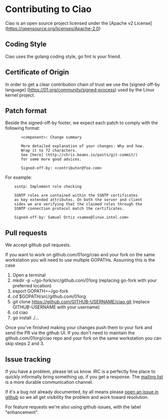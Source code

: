 # Contributing to Ciao

Ciao is an open source project licensed under the [Apache v2 License] (https://opensource.org/licenses/Apache-2.0)

## Coding Style

Ciao uses the golang coding style, go fmt is your friend.

## Certificate of Origin

In order to get a clear contribution chain of trust we use the [signed-off-by language] (https://01.org/community/signed-process)
used by the Linux kernel project.

## Patch format

Beside the signed-off-by footer, we expect each patch to comply with the following format:

```
       <component>: Change summary

       More detailed explanation of your changes: Why and how.
       Wrap it to 72 characters.
       See [here] (http://chris.beams.io/posts/git-commit/)
       for some more good advices.

       Signed-off-by: <contributor@foo.com>
```

For example:

```
	ssntp: Implement role checking

	SSNTP roles are contained within the SSNTP certificates
	as key extended attributes. On both the server and client
	sides we are verifying that the claimed roles through the
	SSNTP connection protocol match the certificates.

	Signed-off-by: Samuel Ortiz <sameo@linux.intel.com>
```

## Pull requests

We accept github pull requests.

If you want to work on github.com/01org/ciao and your fork on the same workstation you will need to use multiple GOPATHs.  Assuming this is the case

1. Open a terminal
2. mkdir -p ~/go-fork/src/github.com/01org (replacing go-fork with your preferred location)
3. export GOPATH=~/go-fork
4. cd $GOPATH/src/github.com/01org
5. git clone https://github.com/GITHUB-USERNAME/ciao.git (replace GITHUB-USERNAME with your username)
6. cd ciao
7. go install ./...

Once you've finished making your changes push them to your fork and send the PR via the github UI.  If you don't need to maintain the github.com/01org/ciao repo and your fork on the same workstation you can skip steps 2 and 3.

## Issue tracking

If you have a problem, please let us know.  IRC is a perfectly fine place
to quickly informally bring something up, if you get a response.  The
[mailing list](https://lists.clearlinux.org/mailman/listinfo/ciao-devel)
is a more durable communication channel.

If it's a bug not already documented, by all means please [open an
issue in github](https://github.com/01org/ciao/issues/new) so we all get visibility
the problem and work toward resolution.

For feature requests we're also using github issues, with the label
"enhancement".
